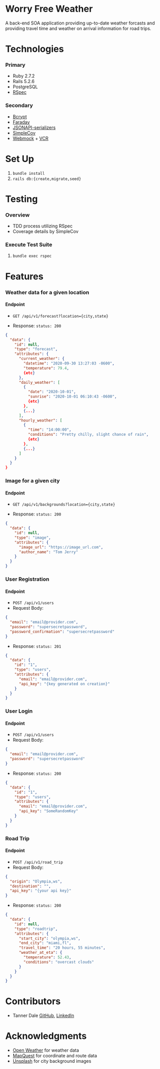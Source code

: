 # Worry Free Weather

A back-end SOA application providing up-to-date weather forcasts
and providing travel time and weather on arrival information for road trips.

# Technologies

### Primary

- Ruby 2.7.2
- Rails 5.2.6
- PostgreSQL
- [RSpec](https://github.com/rspec/rspec-rails)

### Secondary

- [Bcrypt](https://github.com/bcrypt-ruby/bcrypt-ruby)
- [Faraday](https://github.com/lostisland/faraday)
- [JSONAPI-serializers](https://github.com/jsonapi-serializer/jsonapi-serializer)
- [SimpleCov](https://github.com/simplecov-ruby/simplecov)
- [Webmock](https://github.com/bblimke/webmock) + [VCR](https://github.com/vcr/vcr)

# Set Up

1) `bundle install`
2) `rails db:{create,migrate,seed}`

# Testing

### Overview

- TDD process utilizing RSpec
- Coverage details by SimpleCov

### Execute Test Suite

1) `bundle exec rspec`

# Features

### Weather data for a given location

#### Endpoint
- `GET /api/v1/forecast?location={city,state}`

- Response:
`status: 200`
```json
{
  "data": {
    "id": null,
    "type": "forecast",
    "attributes": {
      "current_weather": {
        "datetime": "2020-09-30 13:27:03 -0600",
        "temperature": 79.4,
        {etc}
      },
      "daily_weather": [
        {
          "date": "2020-10-01",
          "sunrise": "2020-10-01 06:10:43 -0600",
          {etc}
        },
        {...}
      ],
      "hourly_weather": [
        {
          "time": "14:00:00",
          "conditions": "Pretty chilly, slight chance of rain",
          {etc}
        },
        {...}
      ]
    }
  }
}
```

### Image for a given city

#### Endpoint
- `GET /api/v1/backgrounds?location={city,state}`

- Response:
`status: 200`
```json
{
  "data": {
    "id": null,
    "type": "image",
    "attributes": {
      "image_url": "https://image_url.com",
      "author_name": "Tom Jerry"
    }
  }
}
```

### User Registration

#### Endpoint
- `POST /api/v1/users`
- Request Body:
```json
{
  "email": "email@provider.com",
  "password": "supersecretpassword",
  "password_confirmation": "supersecretpassword"
}
```
- Response:
`status: 201`
```json
{
  "data": {
    "id": "1",
    "type": "users",
    "attributes": {
      "email": "email@provider.com",
      "api_key": "{key generated on creation}"
    }
  }
}
```

### User Login

#### Endpoint
- `POST /api/v1/users`
- Request Body:
```json
{
  "email": "email@provider.com",
  "password": "supersecretpassword"
}
```
- Response:
`status: 200`
```json
{
  "data": {
    "id": "1",
    "type": "users",
    "attributes": {
      "email": "email@provider.com",
      "api_key": "SomeRandomKey"
    }
  }
}
```

### Road Trip

#### Endpoint
- `POST /api/v1/road_trip`
- Request Body:
```json
{
  "origin": "Olympia,ws",
  "destination": "",
  "api_key": "{your api key}"
}
```
- Response:
`status: 200`
```json
{
  "data": {
    "id": null,
    "type": "roadtrip",
    "attributes": {
      "start_city": "olympia,ws",
      "end_city": "miami,fl",
      "travel_time": "20 hours, 55 minutes",
      "weather_at_eta": {
        "temperature": 52.43,
        "conditions": "overcast clouds"
      }
    }
  }
}
```

# Contributors

- Tanner Dale [GitHub](https://github.com/TannerDale), [LinkedIn](https://www.linkedin.com/in/tannerdale/)

# Acknowledgments

- [Open Weather](https://openweathermap.org/api/one-call-api) for weather data
- [MapQuest](https://developer.mapquest.com/) for coordinate and route data
- [Unsplash](https://unsplash.com/developers) for city background images

